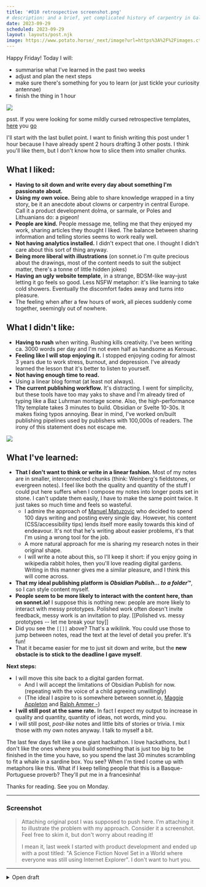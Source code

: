 ```yaml
---
title: '#010 retrospective screenshot.png'
# description: and a brief, yet complicated history of carpentry in Galicia
date: 2023-09-29
scheduled: 2023-09-29
layout: layouts/post.njk
image: https://www.potato.horse/_next/image?url=https%3A%2F%2Fimages.ctfassets.net%2Fhyylafu4fjks%2F6qaksrTmmDxnhyCqW0talV%2Fb684a2d6005df7fd864e22cda38663d0%2FIMG_0144_2.PNG&w=3840&q=75
---
```


Happy Friday! Today I will: 

- summarise what I've learned in the past two weeks
- adjust and plan the next steps
- make sure there's something for you to learn (or just tickle your curiosity antennae)
- finish the thing in 1 hour


![](../../img/010/balloon.png)

psst. If you were looking for some mildly cursed retrospective templates, [here](https://sonnet.io/posts/hot-air-balloon/) you [go](https://sonnet.io/posts/hot-air-balloon/)

I'll start with the last bullet point. I want to finish writing this post under 1 hour because I have already spent 2 hours drafting 3 other posts. I think you'll like them, but I don't know how to slice them into smaller chunks.

## What I liked:

- **Having to sit down and write every day about something I'm passionate about.** 
- **Using my own voice.** Being able to share knowledge wrapped in a tiny story, be it an anecdote about clowns or carpentry in central Europe. Call it a product development dolma, or sarmale, or Poles and Lithuanians do: a pigeon!
- **People are kind.** People message me, telling me that they enjoyed my work, sharing articles they thought I liked. The balance between sharing information and telling stories seems to work really well.
- **Not having analytics installed.** I didn't expect that one. I thought I didn't care about this sort of thing anyway.
- **Being more liberal with illustrations** (on sonnet.io I'm quite precious about the drawings, most of the content needs to suit the subject matter, there's a tonne of little hidden jokes)
- **Having an ugly website template**, in a strange, BDSM-like way–just letting it go feels so good. Less NSFW metaphor: it's like learning to take cold showers. Eventually the discomfort fades away and turns into pleasure.
- The feeling when after a few hours of work, all pieces suddenly come together, seemingly out of nowhere.

## What I didn't like:

- **Having to rush** when writing. Rushing kills creativity. I've been writing ca. 3000 words per day and I'm not even half as handsome as Kerouac.
- **Feeling like I will stop enjoying it.** I stopped enjoying coding for almost 3 years due to work stress, burnout, and depression. I've already learned the lesson that it's better to listen to yourself.
- **Not having enough time to read.**
- Using a linear blog format (at least not always).
- **The current publishing workflow.** It's distracting. I went for simplicity, but these tools have too may yaks to shave and I'm already tired of typing like a Baz Luhrman montage scene. Also, the high-performance 11ty template takes 3 minutes to build. Obsidian or Svelte 10-30s. It makes fixing typos annoying. Bear in mind, I've worked on/built publishing pipelines used by publishers with 100,000s of readers. The irony of this statement does not escape me.

![](../../img/010/starfish.png)

## What I've learned:

- **That I don't want to think or write in a linear fashion.** Most of my notes are in smaller, interconnected chunks (think: Weinberg's fieldstones, or evergreen notes). I feel like both the quality and quantity of the stuff I could put here suffers when I compose my notes into longer posts set in stone. I can't update them easily, I have to make the same point twice. It just takes so much time and feels so wasteful. 
	- I admire the approach of [Manuel Matuzovic](https://techhub.social/@kirbstr/111148950526108155) who decided to spend 100 days writing and posting every single day. However, his content (CSS/accessibility tips) lends itself more easily towards this kind of endeavour. It's not that he's writing about easier problems, it's that I'm using a wrong tool for the job.
	- A more natural approach for me is sharing my research notes in their original shape. 
	- I will write a note about this, so I'll keep it short: if you enjoy going in wikipedia rabbit holes, then you'll love reading digital gardens. Writing in this manner gives me a similar pleasure, and I think this will come across.
- **That my ideal publishing platform is *Obsidian Publish... to a folder*™**, so I can style content myself. 
- **People seem to be more likely to interact with the content here, than on sonnet.io!** I suppose this is nothing new: people are more likely to interact with messy prototypes. Polished work often doesn't invite feedback, messy work is an invitation to play. [[Polished vs. messy prototypes -- let me break your toy]] 
- Did you see the `[[]]` above? That's a wikilink. You could use those to jump between notes, read the text at the level of detail you prefer. It's fun!
- That it became easier for me to just sit down and write, but the **new obstacle is to stick to the deadline I gave myself**.

**Next steps:**

- I will move this site back to a digital garden format.
	- And I will accept the limitations of Obsidian Publish for now. (repeating with the voice of a child agreeing unwillingly)
	- (The ideal I aspire to is somewhere between sonnet.io, [Maggie Appleton](https://maggieappleton.com) and [Ralph Ammer -](https://ralphammer.com))
- **I will still post at the same rate.** In fact I expect my output to increase in quality and quantity, quantity of ideas, not words, mind you.
- I will still post, *post-like* notes and little bits of stories or trivia. I mix those with my own notes anyway. I talk to myself a bit.

The last few days felt like a one giant hackathon. I love hackathons, but I don't like the ones where you build something that is just too big to be finished in the time you have, so you spend the last 30 minutes scrambling to fit a whale in a sardine box. You see? When I'm tired I come up with metaphors like this. What if I keep telling people that this is a Basque-Portuguese proverb? They'll put me in a francesinha!

Thanks for reading. See you on Monday.


---

### Screenshot

> Attaching original post I was supposed to push here. I'm attaching it to illustrate the problem with my approach. Consider it a screenshot. Feel free to skim it, but don't worry about reading it!
> 
> I mean it, last week I started with product development and ended up with a post titled: "A Science Fiction Novel Set in a World where everyone was still using Internet Explorer". I don't want to hurt you. 

---
<details>
<summary>
Open draft
</summary>

Preview Screenshot
Just a reminder (especially to myself), this post will be quite superficial in nature. If you want to dive deeper, there will be a longer, more in-depth post on sonnet.io. Feel free to drop me a line or Come and Say Hi!

[#008 Things I build for my own well-being](https://untested.sonnet.io/posts/008/) focused on the things I've built for myself to improve my well-being. This post will focus on the present and the future: the stuff I'm actively developing and hope to eventually share.

First, why kind and what's kind software? Here's a working definition:

Kind software is the one that supports my own well-being. It doesn't get in my way, it doesn't try to extract value from me. Its purpose is to help first and be sustainable within my own means (time, attention, money). 

## Wishlist

(I'll come up with nicer names, I promise.)

### Mental health Toolbox

An app with a list of tools you can reach out to when distracted, feeling down, stressed, anxious, low on motivation. It's highly personalised and co-created together with the user, so details will vary.

It's very low-tech. In fact you can imagine it as a deck of Pokemon/MtG cards, where each card is a thing you can *do* or *think of* to get out of your head and respond to whatever challenge lies ahead of you, constructively.

Examples: 

- when I feel stressed or that I'm rushing, I draw a card telling me to pet my dog. 
- when I'm distracted and noticed that I'm wasting my time on HN, I read a random Wikipedia page, or someone's digital garden (both are beautiful rabbit holes)
- when I'm feeling down, I give my partner a hug

In a sense this is a deck building game, where instead of cards you collect (or create) new tools to work with and shape yourself.

Inspirations:

- [Hyper Island Toolbox](https://toolbox.hyperisland.com) (problem-based discovery, ignore the rest)
- Card games (classic or collectible/deck building)
- Tinder (card swiping UX)
- CBT
- cigarettes (especially nicotine addiction and how it implants itself as a trigger)


![](Pasted image 20230929162213.png)
### Pickle

Pickle is not a timer, but a metronome for my attention. 

I'm **not** looking for a Pomodoro tracker. Most of them either have a surprisingly overcomplicated UX or try to be time trackers. I don't have time for that.

What I need is:

- adaptable work interval durations 
	- (e.g. longer in the morning and late afternoon, shorter in the evening)
- being able to start and stop the timer easily
- being able to switch to a "theme" (not even a task) easily
- (optional) record topics somewhere (text, file, calendar, notes)
- (optional) should be able to meow when the break ends (keeps my dog sharp and excited)

What I don't need is:

- time sheets
- to rate your app on the app store

Why not an egg timer or a mobile app? 

Egg timers are noisy and I don't work alone. My fingers are too big for the touch screen of my phone. Finally, egg timers generally don't meow. Otherwise, yes, I'd go full egg. I'd even meow at an egg like this [old Turkish man](https://www.youtube.com/watch?v=aRsWk4JZa5k).

Random trivia: 
Manichaeans (including one of the Catholic Church fathers–St Augustine) used to consider cucumbers sacred? Melons and *cucumbers of light* would help liberate the soul from the body. 

My ambitions for the humber pickle are just that, humble.

### An everything canvas

This is big and more people are working on one or another facet of this problem, so I'll keep it relatively high-level.

Imagine an infinite canvas that doesn't operate on images, text, media, but *objects*. An object could be static like a media file or a piece of text, but it could also be a small computer program, or a primitive dealing with transforming information.

Examples of objects:

- a note with a single word
- a picture
- an audio file
- a *thing* that arranges its content in a grid
- **a *thing* that given text returns a summarised version of that text**
- **a *thing* that looks like a queue with an input and an output**
- **a *thing*, an *NPC* who walks around the board and adds questions to your notes** 

Steve Ruiz, the author of tldraw, said that infinite canvasses are a bit like 2D games where you move the camera. I think he hit the nail on the head here. 

When I hear that metaphor what I think is RTS games:

- borrowing certain RTS UX primitives, e.g. selection, camera panning
- managing information amount and density (fog of war, LoD)
- NPCs (perhaps as Matt Webb's [Dolphins](https://twitter.com/genmon/status/1697261981814985139))

Stephan Nago talks about turning ideas into objects and I imagine that this is at least partially where they'd like to go with the Obsidian canvas. I also like that they use files as the base primitive. 

But, I also think that we can go one step farther and merge a canvas with a programming environment, without letting people know they're programming.

When it comes to computing, everyone focuses on Moore's Law, whether more interesting trends are: gradually increasing abstractions and shortening the distance between user intent and the result. 

Inspirations:

- Mother of All Demos (of course)
- N8N
- Figma, Miro, Mural and all their cousins
- Obsidian



### a better voice recorder (for slavic-language accent-challenged people)


</details>
